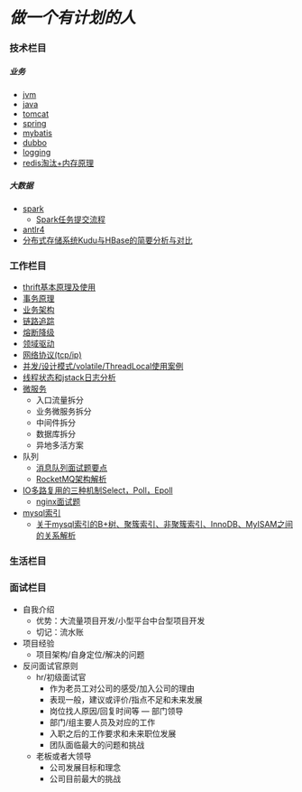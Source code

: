 # **_做一个有计划的人_**

### **技术栏目**

##### 业务

* [jvm](technology/jvm/index.md)
* [java](technology/java/index.md)
* [tomcat](technology/tomcat/index.md)
* [spring](technology/spring/index.md)
* [mybatis](technology/mybatis/index.md)
* [dubbo](technology/dubbo/index.md)  
* [logging](technology/logger/index.md)
* [redis淘汰+内存原理](https://www.cnblogs.com/mengchunchen/p/10039467.html)

##### 大数据

* [spark]()
    - [Spark任务提交流程](https://www.jianshu.com/p/a69656a244a8)
* [antlr4]()
* [分布式存储系统Kudu与HBase的简要分析与对比](https://blog.csdn.net/jessicaiu/article/details/82701415)


### **工作栏目**

* [thrift基本原理及使用](https://blog.csdn.net/zkp_java/article/details/81879577)
* [事务原理](work/transaction/index.md)
* [业务架构](work/company/index.md)
* [链路追踪]()
* [熔断降级]()
* [领域驱动](work/domain/index.md)
* [网络协议(tcp/ip)](work/network/index.md)
* [并发/设计模式/volatile/ThreadLocal使用案例](work/demo/index.md)
* [线程状态和jstack日志分析](https://www.cnblogs.com/pc-boke/articles/9099029.html)
* [微服务](work/micro_service/index.md)
    - 入口流量拆分
    - 业务微服务拆分
    - 中间件拆分
    - 数据库拆分
    - 异地多活方案
* 队列
    - [消息队列面试题要点](https://www.cnblogs.com/peteremperor/p/10273077.html)
    - [RocketMQ架构解析](https://www.jianshu.com/p/015a16347640)
* [IO多路复用的三种机制Select，Poll，Epoll](https://www.jianshu.com/p/397449cadc9a)
    - [nginx面试题](https://blog.csdn.net/a303549861/article/details/88672901)
* [mysql索引]()
    - [关于mysql索引的B+树、聚簇索引、非聚簇索引、InnoDB、MyISAM之间的关系解析](https://blog.csdn.net/guanghuichenshao/article/details/81948438)

### **生活栏目**

### **面试栏目**
* 自我介绍
    - 优势：大流量项目开发/小型平台中台型项目开发
    - 切记：流水账
* 项目经验
    - 项目架构/自身定位/解决的问题
* 反问面试官原则
    - hr/初级面试官
        + 作为老员工对公司的感受/加入公司的理由
        - 表现一般，建议或评价/指点不足和未来发展
        - 岗位找人原因/回复时间等
    — 部门领导
        + 部门/组主要人员及对应的工作
        + 入职之后的工作要求和未来职位发展
        + 团队面临最大的问题和挑战
    - 老板或者大领导
        + 公司发展目标和理念
        + 公司目前最大的挑战

